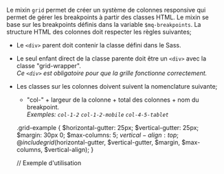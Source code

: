 Le mixin `grid` permet de créer un système de colonnes responsive qui permet de gérer les breakpoints à partir des classes HTML. Le mixin se base sur les breakpoints définis dans la variable `$mq-breakpoints`. La structure HTML des colonnes doit respecter les règles suivantes;

- Le `<div>` parent doit contenir la classe défini dans le Sass.
- Le seul enfant direct de la classe parente doit être un `<div>` avec la classe "grid-wrapper". <br>*Ce `<div>` est obligatoire pour que la grille fonctionne correctement.*
- Les classes sur les colonnes doivent suivent la nomenclature suivante;
    - "col-" + largeur de la colonne + total des colonnes + nom du breakpoint. <br> *Exemples: `col-1-2` `col-1-2-mobile` `col-4-5-tablet`*


    .grid-example {
        $horizontal-gutter: 25px;
        $vertical-gutter: 25px;
        $margin: 30px 0;
        $max-columns: 5;
        $vertical-align: top;
        @include grid($horizontal-gutter, $vertical-gutter, $margin, $max-columns, $vertical-align);
    }

    // Exemple d'utilisation
    <div class="grid-example">
        <div class="grid-wrapper">
            <div class="col-1-3 col-1-2-tablet col-1-1-mobile"></div>
            <div class="col-1-3 col-1-2-tablet col-1-1-mobile"></div>
            <div class="col-1-3 col-1-2-tablet col-1-1-mobile"></div>
        </div>
    </div>
